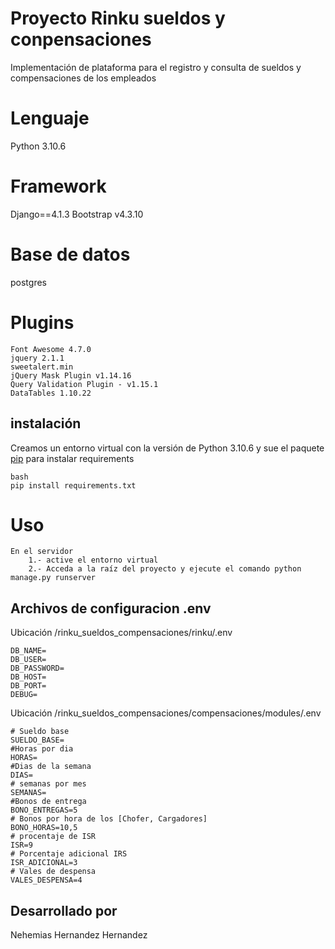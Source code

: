 # Proyecto Rinku sueldos y conpensaciones
Implementación de plataforma para el registro y consulta de sueldos y compensaciones de los empleados

# Lenguaje
Python 3.10.6 

# Framework
Django==4.1.3
Bootstrap v4.3.10

# Base de datos
postgres

# Plugins
```
Font Awesome 4.7.0
jquery 2.1.1
sweetalert.min
jQuery Mask Plugin v1.14.16
Query Validation Plugin - v1.15.1
DataTables 1.10.22
```

## instalación
Creamos un entorno virtual con la versión de Python 3.10.6 y sue el paquete [pip](https://pip.pypa.io/en/stable/) para instalar requirements

```
bash
pip install requirements.txt 
```
# Uso
```
En el servidor 
    1.- active el entorno virtual 
    2.- Acceda a la raíz del proyecto y ejecute el comando python manage.py runserver
```

## Archivos de configuracion .env
Ubicación /rinku_sueldos_compensaciones/rinku/.env

```
DB_NAME=
DB_USER=
DB_PASSWORD=
DB_HOST=
DB_PORT=
DEBUG=
```

Ubicación /rinku_sueldos_compensaciones/compensaciones/modules/.env
```
# Sueldo base 
SUELDO_BASE=
#Horas por dia
HORAS=
#Dias de la semana
DIAS=
# semanas por mes
SEMANAS=
#Bonos de entrega
BONO_ENTREGAS=5
# Bonos por hora de los [Chofer, Cargadores]
BONO_HORAS=10,5
# procentaje de ISR
ISR=9
# Porcentaje adicional IRS
ISR_ADICIONAL=3
# Vales de despensa 
VALES_DESPENSA=4
```

## Desarrollado por
Nehemias Hernandez Hernandez

